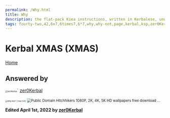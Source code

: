 ```yaml
---
permalink: /Why.html
title: Why
description: the flat-pack Kiea instructions, written in Kerbalese, unusally present
tags: fourty-two,42,6x7,6times7,6*7,why,why-not,page,kerbal,ksp,zer0Kerbal,zedK
---
```


<!-- Why.md v1.1.0.1
Kerbal XMAS (XMAS)
created: 01 Apr 2019
updated: 
-->

# Kerbal XMAS (XMAS)

[Home](/index.md)

## Answered by

[<img src="https://kerbal-forum-uploads.s3.us-west-2.amazonaws.com/monthly_2018_08/free-clipart-hithhikers-guide-14.thumb.jpg.05fc7d1bdc37ce2bfca8923bf1e97303.jpg" alt="zer0Kerbal" style="zoom:42%;" />](https://forum.kerbalspaceprogram.com/index.php?/profile/190933-zer0kerbal/)` [zer0Kerbal][zer0Kerbal]

<img src="https://external-content.duckduckgo.com/iu/?u=https%3A%2F%2Ffreesvg.org%2Fimg%2FWhyNot.png&f=1&nofb=1" alt="Why Not? | Free SVG" style="zoom:42%;" />

<img src="https://external-content.duckduckgo.com/iu/?u=https%3A%2F%2Fc4.wallpaperflare.com%2Fwallpaper%2F348%2F226%2F355%2Fquotes-the-hitchhikers-guide-to-the-galaxy-marvin-the-paranoid-android-space-galaxies-hd-art-wallpaper-preview.jpg&f=1&nofb=1" alt="Public Domain Hitchhikers 1080P, 2K, 4K, 5K HD wallpapers free download ..." style="zoom:80%;" />

**Edited April 1st, 2022 by [zer0Kerbal][zer0Kerbal]**

[zer0Kerbal]: https://forum.kerbalspaceprogram.com/index.php?/profile/190933-*/ "zer0Kerbal"

<!-- this file CC BY-ND 4.0 by zer0Kerbal -->
